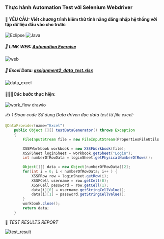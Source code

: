 ### Thực hành Automation Test với Selenium Webdriver
#### 🌻 YÊU CẦU: Viết chương trình kiểm thử tính năng đăng nhập hệ thống với tập dữ liệu đầu vào cho trước

![Eclipse](https://img.shields.io/badge/Eclipse-FE7A16.svg?style=for-the-badge&logo=Eclipse&logoColor=white)
![Java](https://img.shields.io/badge/java-%23ED8B00.svg?style=for-the-badge&logo=openjdk&logoColor=white)

##### 🔵 _LINK WEB:_ [Automation Exercise](https://automationexercise.com/products)
![web](https://github.com/khang77/ThucHanhAutomatinTestVoiSeleniumWebdriver/assets/92577611/45dca436-c7a7-47f3-885e-2d49836cf3eb)
##### 🔵 _Excel Data:_ [assignment2_data_test.xlsx](https://github.com/khang77/ThucHanhAutomatinTestVoiSeleniumWebdriver/files/12408571/assignment2_data_test.xlsx)
![data_excel](https://github.com/khang77/ThucHanhAutomatinTestVoiSeleniumWebdriver/assets/92577611/e7983d87-039e-4085-8fc3-ef570fc57d2d)

#### 🚩🚩🚩Các bước thực hiện:

![work_flow drawio](https://github.com/khang77/ThucHanhAutomatinTestVoiSeleniumWebdriver/assets/92577611/197432bc-ae48-4d44-9416-5af26a22e24e)

✍️ _1 Đoạn code Sử dụng Data driven đọc data test từ file excel:_  
```java
@DataProvider(name="Excel")
	public Object [][] testDataGenerator() throws Exception
	{
		FileInputStream file = new FileInputStream(PropertiesFileUtils.getProperty("DataTest"));
		
		XSSFWorkbook workbook = new XSSFWorkbook(file);
		XSSFSheet loginSheet = workbook.getSheet("Login");
		int numberOfRowData = loginSheet.getPhysicalNumberOfRows();
		
		Object[][] data = new Object[numberOfRowData][2];
		for(int i = 0; i < numberOfRowData; i++ ) {
			XSSFRow row = loginSheet.getRow(i);
			XSSFCell username = row.getCell(0);
			XSSFCell password = row.getCell(1);
			data[i][0] = username.getStringCellValue();
			data[i][1] = password.getStringCellValue();
		}
		workbook.close();
		return data;
	}
```  

💯 _TEST RESULTS REPORT_  

![test_result](https://github.com/khang77/ThucHanhAutomatinTestVoiSeleniumWebdriver/assets/92577611/18039801-25e1-49b5-98a8-34bdb6cf370d)
